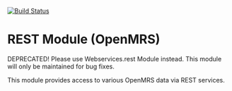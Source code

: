 [![Build Status](https://secure.travis-ci.org/openmrs/openmrs-module-rest.png)](https://travis-ci.org/openmrs/openmrs-module-rest)

REST Module (OpenMRS)
==========================

DEPRECATED!  Please use Webservices.rest Module instead.  This module will only be maintained for bug fixes.

This module provides access to various OpenMRS data via REST services.
